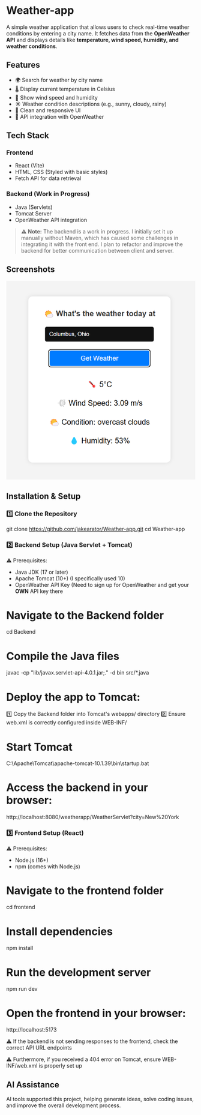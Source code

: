 # Weather-app 

A simple weather application that allows users to check real-time weather conditions by entering a city name. It fetches data from the **OpenWeather API** and displays details like **temperature, wind speed, humidity, and weather conditions**.

## Features

- 🌍 Search for weather by city name
- 🌡️ Display current temperature in Celsius
- 💨 Show wind speed and humidity
- ☀️ Weather condition descriptions (e.g., sunny, cloudy, rainy)
- 🎨 Clean and responsive UI
- 🔗 API integration with OpenWeather

## Tech Stack

### **Frontend**
- React (Vite)
- HTML, CSS (Styled with basic styles)
- Fetch API for data retrieval

### **Backend (Work in Progress)**
- Java (Servlets)
- Tomcat Server
- OpenWeather API integration

> **⚠️ Note:** The backend is a work in progress. I initially set it up manually without Maven, which has caused some challenges in integrating it with the front end. I plan to refactor and improve the backend for better communication between client and server.

## Screenshots
![Weather App Screenshot](frontend/public/screenshots/Screenshot%202025-03-25%20220023.png)


## Installation & Setup

### 1️⃣ Clone the Repository

git clone https://github.com/jakearator/Weather-app.git
cd Weather-app

### 2️⃣ Backend Setup (Java Servlet + Tomcat)

⚠️ Prerequisites:
- Java JDK (17 or later)
- Apache Tomcat (10+) (I specifically used 10)
- OpenWeather API Key (Need to sign up for OpenWeather and get your **OWN** API key there

# Navigate to the Backend folder
cd Backend

# Compile the Java files
javac -cp "lib/javax.servlet-api-4.0.1.jar;." -d bin src/*.java

# Deploy the app to Tomcat:
 1️⃣ Copy the Backend folder into Tomcat's webapps/ directory
 2️⃣ Ensure web.xml is correctly configured inside WEB-INF/

# Start Tomcat
C:\Apache\Tomcat\apache-tomcat-10.1.39\bin\startup.bat

# Access the backend in your browser:
http://localhost:8080/weatherapp/WeatherServlet?city=New%20York

### 3️⃣ Frontend Setup (React) 

⚠️ Prerequisites:
- Node.js (16+)
- npm (comes with Node.js)

# Navigate to the frontend folder
cd frontend

# Install dependencies
npm install

# Run the development server
npm run dev

# Open the frontend in your browser:
http://localhost:5173

⚠️ If the backend is not sending responses to the frontend, check the correct API URL endpoints

⚠️ Furthermore, if you received a 404 error on Tomcat, ensure WEB-INF/web.xml is properly set up


## AI Assistance

AI tools supported this project, helping generate ideas, solve coding issues, and improve the overall development process.
